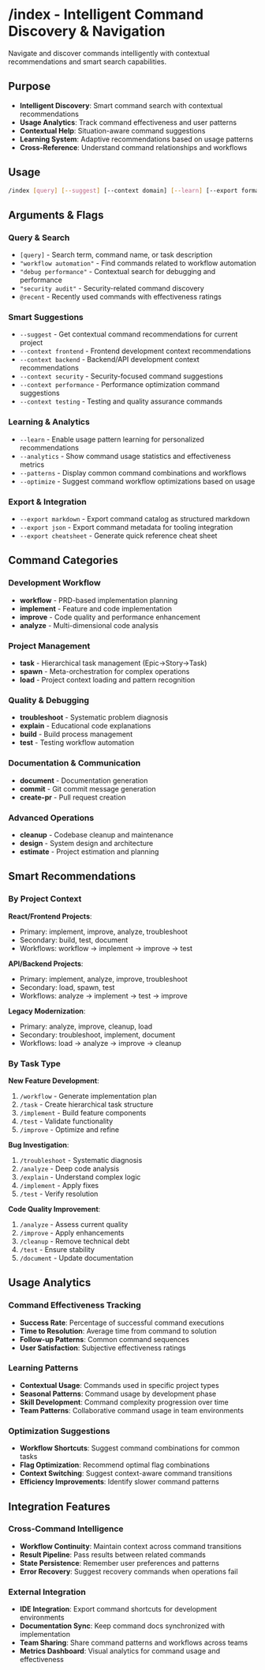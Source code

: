 # /index - Intelligent Command Discovery & Navigation

Navigate and discover commands intelligently with contextual recommendations and smart search capabilities.

## Purpose
- **Intelligent Discovery**: Smart command search with contextual recommendations
- **Usage Analytics**: Track command effectiveness and user patterns
- **Contextual Help**: Situation-aware command suggestions
- **Learning System**: Adaptive recommendations based on usage patterns
- **Cross-Reference**: Understand command relationships and workflows

## Usage
```bash
/index [query] [--suggest] [--context domain] [--learn] [--export format]
```

## Arguments & Flags

### Query & Search  
- `[query]` - Search term, command name, or task description
- `"workflow automation"` - Find commands related to workflow automation
- `"debug performance"` - Contextual search for debugging and performance
- `"security audit"` - Security-related command discovery
- `@recent` - Recently used commands with effectiveness ratings

### Smart Suggestions
- `--suggest` - Get contextual command recommendations for current project
- `--context frontend` - Frontend development context recommendations  
- `--context backend` - Backend/API development context recommendations
- `--context security` - Security-focused command suggestions
- `--context performance` - Performance optimization command suggestions
- `--context testing` - Testing and quality assurance commands

### Learning & Analytics
- `--learn` - Enable usage pattern learning for personalized recommendations
- `--analytics` - Show command usage statistics and effectiveness metrics
- `--patterns` - Display common command combinations and workflows
- `--optimize` - Suggest command workflow optimizations based on usage

### Export & Integration
- `--export markdown` - Export command catalog as structured markdown
- `--export json` - Export command metadata for tooling integration
- `--export cheatsheet` - Generate quick reference cheat sheet

## Command Categories

### Development Workflow
- **workflow** - PRD-based implementation planning
- **implement** - Feature and code implementation
- **improve** - Code quality and performance enhancement
- **analyze** - Multi-dimensional code analysis

### Project Management
- **task** - Hierarchical task management (Epic→Story→Task)
- **spawn** - Meta-orchestration for complex operations
- **load** - Project context loading and pattern recognition

### Quality & Debugging
- **troubleshoot** - Systematic problem diagnosis
- **explain** - Educational code explanations
- **build** - Build process management
- **test** - Testing workflow automation

### Documentation & Communication
- **document** - Documentation generation
- **commit** - Git commit message generation
- **create-pr** - Pull request creation

### Advanced Operations
- **cleanup** - Codebase cleanup and maintenance
- **design** - System design and architecture
- **estimate** - Project estimation and planning

## Smart Recommendations

### By Project Context
**React/Frontend Projects**:
- Primary: implement, improve, analyze, troubleshoot
- Secondary: build, test, document
- Workflows: workflow → implement → improve → test

**API/Backend Projects**:
- Primary: implement, analyze, improve, troubleshoot  
- Secondary: load, spawn, test
- Workflows: analyze → implement → test → improve

**Legacy Modernization**:
- Primary: analyze, improve, cleanup, load
- Secondary: troubleshoot, implement, document
- Workflows: load → analyze → improve → cleanup

### By Task Type
**New Feature Development**:
1. `/workflow` - Generate implementation plan
2. `/task` - Create hierarchical task structure  
3. `/implement` - Build feature components
4. `/test` - Validate functionality
5. `/improve` - Optimize and refine

**Bug Investigation**:
1. `/troubleshoot` - Systematic diagnosis
2. `/analyze` - Deep code analysis
3. `/explain` - Understand complex logic
4. `/implement` - Apply fixes
5. `/test` - Verify resolution

**Code Quality Improvement**:
1. `/analyze` - Assess current quality
2. `/improve` - Apply enhancements
3. `/cleanup` - Remove technical debt
4. `/test` - Ensure stability
5. `/document` - Update documentation

## Usage Analytics

### Command Effectiveness Tracking
- **Success Rate**: Percentage of successful command executions
- **Time to Resolution**: Average time from command to solution
- **Follow-up Patterns**: Common command sequences
- **User Satisfaction**: Subjective effectiveness ratings

### Learning Patterns
- **Contextual Usage**: Commands used in specific project types
- **Seasonal Patterns**: Command usage by development phase
- **Skill Development**: Command complexity progression over time
- **Team Patterns**: Collaborative command usage in team environments

### Optimization Suggestions
- **Workflow Shortcuts**: Suggest command combinations for common tasks
- **Flag Optimization**: Recommend optimal flag combinations
- **Context Switching**: Suggest context-aware command transitions
- **Efficiency Improvements**: Identify slower command patterns

## Integration Features

### Cross-Command Intelligence
- **Workflow Continuity**: Maintain context across command transitions  
- **Result Pipeline**: Pass results between related commands
- **State Persistence**: Remember user preferences and patterns
- **Error Recovery**: Suggest recovery commands when operations fail

### External Integration
- **IDE Integration**: Export command shortcuts for development environments
- **Documentation Sync**: Keep command docs synchronized with implementation
- **Team Sharing**: Share command patterns and workflows across teams
- **Metrics Dashboard**: Visual analytics for command usage and effectiveness
